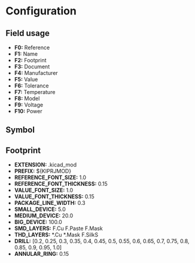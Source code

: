 # Configuration

## Field usage

* **F0:** Reference
* **F1:** Name
* **F2:** Footprint
* **F3:** Document
* **F4:** Manufacturer
* **F5:** Value
* **F6:** Tolerance
* **F7:** Temperature
* **F8:** Model
* **F9:** Voltage
* **F10:** Power

## Symbol

## Footprint

* **EXTENSION:** .kicad_mod
* **PREFIX:** ${KIPRJMOD}
* **REFERENCE_FONT_SIZE:** 1.0
* **REFERENCE_FONT_THICKNESS:** 0.15
* **VALUE_FONT_SIZE:** 1.0
* **VALUE_FONT_THICKNESS:** 0.15
* **PACKAGE_LINE_WIDTH:** 0.3
* **SMALL_DEVICE:** 5.0
* **MEDIUM_DEVICE:** 20.0
* **BIG_DEVICE:** 100.0
* **SMD_LAYERS:** F.Cu F.Paste F.Mask
* **THD_LAYERS:** *.Cu *.Mask F.SilkS
* **DRILL:** [0.2, 0.25, 0.3, 0.35, 0.4, 0.45, 0.5, 0.55, 0.6, 0.65, 0.7, 0.75, 0.8, 0.85, 0.9, 0.95, 1.0]
* **ANNULAR_RING:** 0.15
